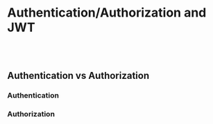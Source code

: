 # Authentication/Authorization and JWT
<br> <br />

## Authentication vs Authorization

### Authentication



### Authorization